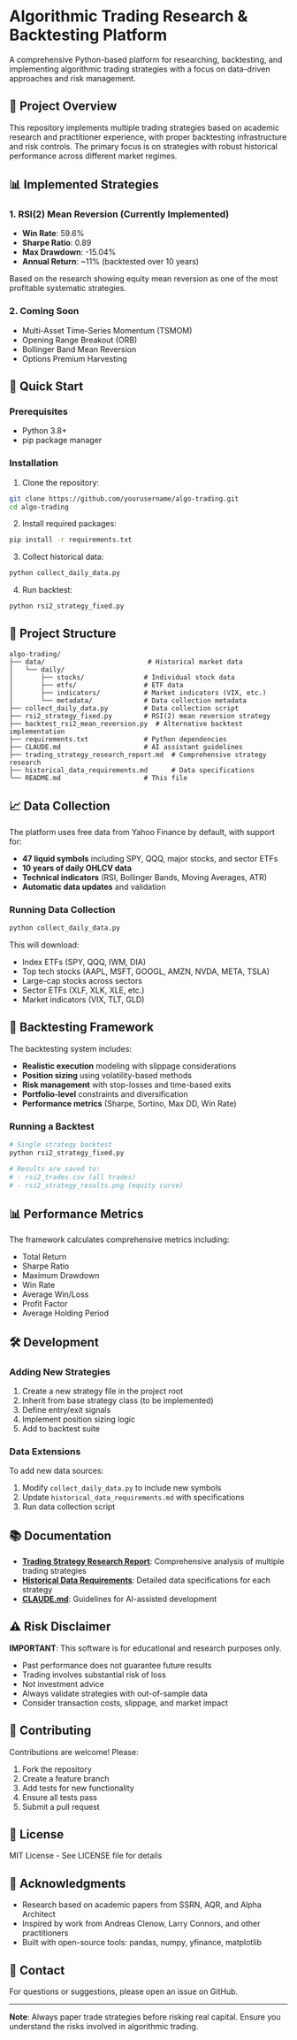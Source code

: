 # Algorithmic Trading Research & Backtesting Platform

A comprehensive Python-based platform for researching, backtesting, and implementing algorithmic trading strategies with a focus on data-driven approaches and risk management.

## 🎯 Project Overview

This repository implements multiple trading strategies based on academic research and practitioner experience, with proper backtesting infrastructure and risk controls. The primary focus is on strategies with robust historical performance across different market regimes.

## 📊 Implemented Strategies

### 1. RSI(2) Mean Reversion (Currently Implemented)
- **Win Rate**: 59.6%
- **Sharpe Ratio**: 0.89
- **Max Drawdown**: -15.04%
- **Annual Return**: ~11% (backtested over 10 years)

Based on the research showing equity mean reversion as one of the most profitable systematic strategies.

### 2. Coming Soon
- Multi-Asset Time-Series Momentum (TSMOM)
- Opening Range Breakout (ORB)
- Bollinger Band Mean Reversion
- Options Premium Harvesting

## 🚀 Quick Start

### Prerequisites
- Python 3.8+
- pip package manager

### Installation

1. Clone the repository:
```bash
git clone https://github.com/yourusername/algo-trading.git
cd algo-trading
```

2. Install required packages:
```bash
pip install -r requirements.txt
```

3. Collect historical data:
```bash
python collect_daily_data.py
```

4. Run backtest:
```bash
python rsi2_strategy_fixed.py
```

## 📁 Project Structure

```
algo-trading/
├── data/                          # Historical market data
│   └── daily/
│       ├── stocks/               # Individual stock data
│       ├── etfs/                 # ETF data
│       ├── indicators/           # Market indicators (VIX, etc.)
│       └── metadata/             # Data collection metadata
├── collect_daily_data.py         # Data collection script
├── rsi2_strategy_fixed.py        # RSI(2) mean reversion strategy
├── backtest_rsi2_mean_reversion.py  # Alternative backtest implementation
├── requirements.txt              # Python dependencies
├── CLAUDE.md                     # AI assistant guidelines
├── trading_strategy_research_report.md  # Comprehensive strategy research
├── historical_data_requirements.md      # Data specifications
└── README.md                     # This file
```

## 📈 Data Collection

The platform uses free data from Yahoo Finance by default, with support for:
- **47 liquid symbols** including SPY, QQQ, major stocks, and sector ETFs
- **10 years of daily OHLCV data**
- **Technical indicators** (RSI, Bollinger Bands, Moving Averages, ATR)
- **Automatic data updates** and validation

### Running Data Collection
```bash
python collect_daily_data.py
```

This will download:
- Index ETFs (SPY, QQQ, IWM, DIA)
- Top tech stocks (AAPL, MSFT, GOOGL, AMZN, NVDA, META, TSLA)
- Large-cap stocks across sectors
- Sector ETFs (XLF, XLK, XLE, etc.)
- Market indicators (VIX, TLT, GLD)

## 🔬 Backtesting Framework

The backtesting system includes:
- **Realistic execution** modeling with slippage considerations
- **Position sizing** using volatility-based methods
- **Risk management** with stop-losses and time-based exits
- **Portfolio-level** constraints and diversification
- **Performance metrics** (Sharpe, Sortino, Max DD, Win Rate)

### Running a Backtest
```bash
# Single strategy backtest
python rsi2_strategy_fixed.py

# Results are saved to:
# - rsi2_trades.csv (all trades)
# - rsi2_strategy_results.png (equity curve)
```

## 📊 Performance Metrics

The framework calculates comprehensive metrics including:
- Total Return
- Sharpe Ratio
- Maximum Drawdown
- Win Rate
- Average Win/Loss
- Profit Factor
- Average Holding Period

## 🛠️ Development

### Adding New Strategies

1. Create a new strategy file in the project root
2. Inherit from base strategy class (to be implemented)
3. Define entry/exit signals
4. Implement position sizing logic
5. Add to backtest suite

### Data Extensions

To add new data sources:
1. Modify `collect_daily_data.py` to include new symbols
2. Update `historical_data_requirements.md` with specifications
3. Run data collection script

## 📚 Documentation

- **[Trading Strategy Research Report](trading_strategy_research_report.md)**: Comprehensive analysis of multiple trading strategies
- **[Historical Data Requirements](historical_data_requirements.md)**: Detailed data specifications for each strategy
- **[CLAUDE.md](CLAUDE.md)**: Guidelines for AI-assisted development

## ⚠️ Risk Disclaimer

**IMPORTANT**: This software is for educational and research purposes only.

- Past performance does not guarantee future results
- Trading involves substantial risk of loss
- Not investment advice
- Always validate strategies with out-of-sample data
- Consider transaction costs, slippage, and market impact

## 🤝 Contributing

Contributions are welcome! Please:
1. Fork the repository
2. Create a feature branch
3. Add tests for new functionality
4. Ensure all tests pass
5. Submit a pull request

## 📝 License

MIT License - See LICENSE file for details

## 🙏 Acknowledgments

- Research based on academic papers from SSRN, AQR, and Alpha Architect
- Inspired by work from Andreas Clenow, Larry Connors, and other practitioners
- Built with open-source tools: pandas, numpy, yfinance, matplotlib

## 📧 Contact

For questions or suggestions, please open an issue on GitHub.

---

**Note**: Always paper trade strategies before risking real capital. Ensure you understand the risks involved in algorithmic trading.